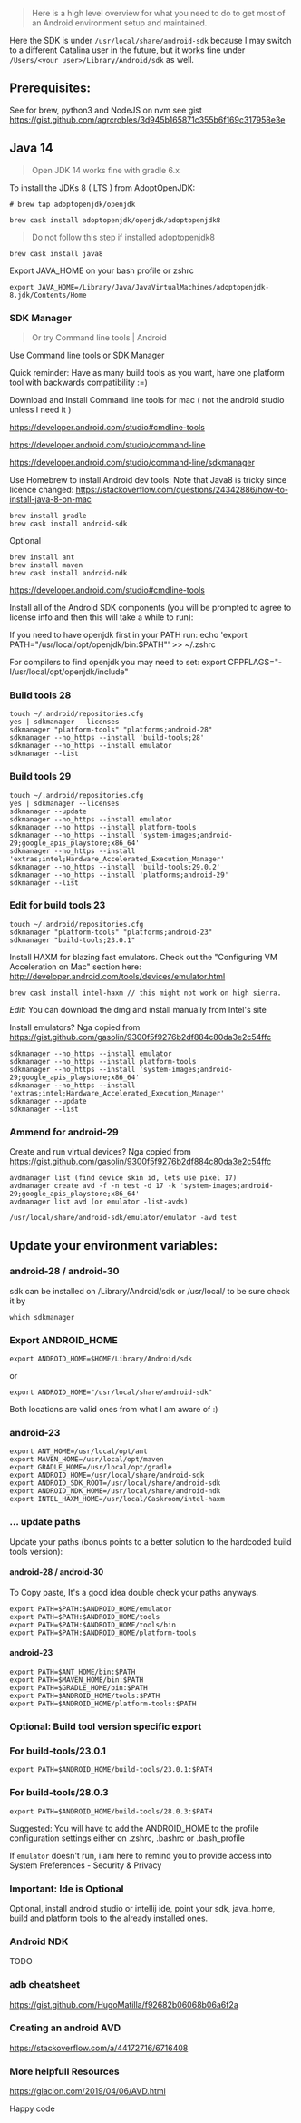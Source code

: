 > Here is a high level overview for what you need to do to get most of an Android environment setup and maintained.

Here the SDK is under `/usr/local/share/android-sdk` because I may switch to a different Catalina user in the future, but it works fine under `/Users/<your_user>/Library/Android/sdk` as well.

## Prerequisites:

See for brew, python3 and NodeJS on nvm see gist https://gist.github.com/agrcrobles/3d945b165871c355b6f169c317958e3e

## Java 14 

> Open JDK 14 works fine with gradle 6.x

To install the JDKs 8 ( LTS ) from AdoptOpenJDK:

    # brew tap adoptopenjdk/openjdk

    brew cask install adoptopenjdk/openjdk/adoptopenjdk8


> Do not follow this step if installed adoptopenjdk8

    brew cask install java8

Export JAVA_HOME on your bash profile or zshrc

    export JAVA_HOME=/Library/Java/JavaVirtualMachines/adoptopenjdk-8.jdk/Contents/Home

### SDK Manager
> Or try Command line tools | Android

Use Command line tools or SDK Manager

Quick reminder: Have as many build tools as you want, have one platform tool with backwards compatibility :=)

Download and Install Command line tools for mac ( not the android studio unless I need it )

https://developer.android.com/studio#cmdline-tools

https://developer.android.com/studio/command-line

https://developer.android.com/studio/command-line/sdkmanager

Use Homebrew to install Android dev tools:
Note that Java8 is tricky since licence changed: https://stackoverflow.com/questions/24342886/how-to-install-java-8-on-mac

    brew install gradle
    brew cask install android-sdk
    
Optional

    brew install ant
    brew install maven
    brew cask install android-ndk


https://developer.android.com/studio#cmdline-tools

Install all of the Android SDK components (you will be prompted to agree to license info and then this will take a while to run):

If you need to have openjdk first in your PATH run:
  echo 'export PATH="/usr/local/opt/openjdk/bin:$PATH"' >> ~/.zshrc

For compilers to find openjdk you may need to set:
  export CPPFLAGS="-I/usr/local/opt/openjdk/include"


### Build tools 28

```
touch ~/.android/repositories.cfg
yes | sdkmanager --licenses
sdkmanager "platform-tools" "platforms;android-28"
sdkmanager --no_https --install 'build-tools;28'
sdkmanager --no_https --install emulator
sdkmanager --list
```

### Build tools 29
```
touch ~/.android/repositories.cfg
yes | sdkmanager --licenses
sdkmanager --update
sdkmanager --no_https --install emulator
sdkmanager --no_https --install platform-tools
sdkmanager --no_https --install 'system-images;android-29;google_apis_playstore;x86_64'
sdkmanager --no_https --install 'extras;intel;Hardware_Accelerated_Execution_Manager'
sdkmanager --no_https --install 'build-tools;29.0.2'
sdkmanager --no_https --install 'platforms;android-29'
sdkmanager --list
```

### Edit for build tools 23

    touch ~/.android/repositories.cfg
    sdkmanager "platform-tools" "platforms;android-23"
    sdkmanager "build-tools;23.0.1"
    
Install HAXM for blazing fast emulators.  Check out the "Configuring VM Acceleration on Mac" section here: http://developer.android.com/tools/devices/emulator.html
    
    brew cask install intel-haxm // this might not work on high sierra.
    
*Edit:* You can download the dmg and install manually from Intel's site

Install emulators? Nga copied from https://gist.github.com/gasolin/9300f5f9276b2df884c80da3e2c54ffc

    sdkmanager --no_https --install emulator
    sdkmanager --no_https --install platform-tools
    sdkmanager --no_https --install 'system-images;android-29;google_apis_playstore;x86_64'
    sdkmanager --no_https --install 'extras;intel;Hardware_Accelerated_Execution_Manager'
    sdkmanager --update
    sdkmanager --list
   
### Ammend for android-29
Create and run virtual devices? Nga copied from https://gist.github.com/gasolin/9300f5f9276b2df884c80da3e2c54ffc

    avdmanager list (find device skin id, lets use pixel 17)
    avdmanager create avd -f -n test -d 17 -k 'system-images;android-29;google_apis_playstore;x86_64'
    avdmanager list avd (or emulator -list-avds)
    
    /usr/local/share/android-sdk/emulator/emulator -avd test

## Update your environment variables:

### android-28 / android-30

sdk can be installed on /Library/Android/sdk or /usr/local/ to be sure check it by

    which sdkmanager
    
### Export ANDROID_HOME

    export ANDROID_HOME=$HOME/Library/Android/sdk

or

    export ANDROID_HOME="/usr/local/share/android-sdk"


Both locations are valid ones from what I am aware of :)

### android-23
    export ANT_HOME=/usr/local/opt/ant
    export MAVEN_HOME=/usr/local/opt/maven
    export GRADLE_HOME=/usr/local/opt/gradle
    export ANDROID_HOME=/usr/local/share/android-sdk
    export ANDROID_SDK_ROOT=/usr/local/share/android-sdk
    export ANDROID_NDK_HOME=/usr/local/share/android-ndk
    export INTEL_HAXM_HOME=/usr/local/Caskroom/intel-haxm
    
    
### ... update paths

Update your paths (bonus points to a better solution to the hardcoded build tools version):

#### android-28 / android-30

To Copy paste, It's a good idea double check your paths anyways.

    export PATH=$PATH:$ANDROID_HOME/emulator
    export PATH=$PATH:$ANDROID_HOME/tools
    export PATH=$PATH:$ANDROID_HOME/tools/bin
    export PATH=$PATH:$ANDROID_HOME/platform-tools
    

#### android-23

    export PATH=$ANT_HOME/bin:$PATH
    export PATH=$MAVEN_HOME/bin:$PATH
    export PATH=$GRADLE_HOME/bin:$PATH
    export PATH=$ANDROID_HOME/tools:$PATH
    export PATH=$ANDROID_HOME/platform-tools:$PATH
    
### Optional: Build tool version specific export

### For build-tools/23.0.1

    export PATH=$ANDROID_HOME/build-tools/23.0.1:$PATH

### For build-tools/28.0.3
    
    export PATH=$ANDROID_HOME/build-tools/28.0.3:$PATH
    
    
Suggested: You will have to add the ANDROID_HOME to the profile configuration settings either on .zshrc, .bashrc or .bash_profile 

If `emulator` doesn't run, i am here to remind you to provide access into System Preferences - Security & Privacy

### Important: Ide is Optional

Optional, install android studio or intellij ide, point your sdk, java_home, build and platform tools to the already installed ones.


### Android NDK

TODO

### adb cheatsheet

https://gist.github.com/HugoMatilla/f92682b06068b06a6f2a

### Creating an android AVD

https://stackoverflow.com/a/44172716/6716408

### More helpfull Resources

https://glacion.com/2019/04/06/AVD.html


Happy code
